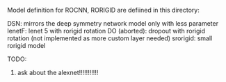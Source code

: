 Model definition for ROCNN, RORIGID are defiined in this directory:

DSN:           mirrors the deep symmetry network model only with less parameter
lenetF:        lenet 5 with rorigid rotation
DO (aborted):  dropout with rorigid rotation (not implemented as more custom layer needed)
srorigid:      small rorigid model

TODO:

1. ask about the alexnet!!!!!!!!!!!